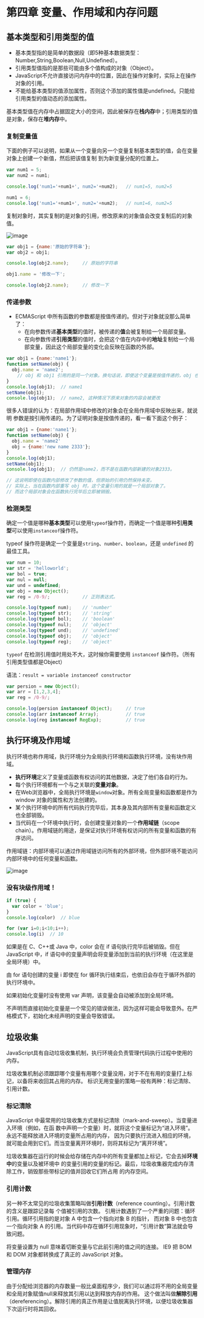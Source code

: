 # 第四章 变量、作用域和内存问题

## 基本类型和引用类型的值

- 基本类型指的是简单的数据段（即5种基本数据类型：Number,String,Boolean,Null,Undefined）。
- 引用类型值指的是那些可能由多个值构成的对象（Object）。
- JavaScript不允许直接访问内存中的位置，因此在操作对象时，实际上在操作对象的引用。
- 不能给基本类型的值添加属性，否则这个添加的属性值是undefined。只能给引用类型的值动态的添加属性。

基本类型值在内存中占据固定大小的空间，因此被保存在**栈内存**中；引用类型的值是对象，保存在**堆内存**中。

### 复制变量值

下面的例子可以说明，如果从一个变量向另一个变量复制基本类型的值，会在变量对象上创建一个新值，然后把该值复制
到为新变量分配的位置上。

```js
var num1 = 5;
var num2 = num1;

console.log('num1='+num1+', num2='+num2);   // num1=5, num2=5

num1 = 6;
console.log('num1='+num1+', num2='+num2);   // num1=6, num2=5
```

复制对象时，其实复制的是对象的引用，修改原来的对象值会改变复制后的对象值。

![image](./res/img4-2.png)

```js
var obj1 = {name:'原始的字符串'};
var obj2 = obj1;

console.log(obj2.name);     // 原始的字符串

obj1.name = '修改一下';

console.log(obj2.name);     // 修改一下
```

### 传递参数

- ECMAScript 中所有函数的参数都是按值传递的。但对于对象就没那么简单了：
    - 在向参数传递**基本类型**的值时，被传递的**值**会被复制给一个局部变量。
    - 在向参数传递**引用类型**的值时，会把这个值在内存中的**地址**复制给一个局部变量，因此这个局部变量的变化会反映在函数的外部。

```js
var obj1 = {name:'name1'};
function setName(obj) {
  obj.name = 'name2';
    // obj 和 obj1 引用的是同一个对象。换句话说，即使这个变量是按值传递的，obj 也会按引用来访问同一个对象。
}
console.log(obj1);  // name1
setName(obj1);
console.log(obj1);  // name2, 这种情况下原来对象的内容会被更改
```

很多人错误的认为：在局部作用域中修改的对象会在全局作用域中反映出来，就说明
参数是按引用传递的。为了证明对象是按值传递的，看一看下面这个例子：

```js
var obj1 = {name:'name1'};
function setName(obj) {
  obj.name = 'name2'
  obj = {name:'new name 2333'};
}
console.log(obj1);
setName(obj1);
console.log(obj1);  // 仍然是name2，而不是在函数内部新建的对象2333。

// 这说明即使在函数内部修改了参数的值，但原始的引用仍然保持未变。
// 实际上，当在函数内部重写 obj 时，这个变量引用的就是一个局部对象了。
// 而这个局部对象会在函数执行完毕后立即被销毁。
```

### 检测类型

确定一个值是哪种**基本类型**可以使用`typeof`操作符，而确定一个值是哪种**引用类型**可以使用`instanceof`操作符。

typeof 操作符是确定一个变量是`string`、`number`、`boolean`，还是 `undefined` 的最佳工具。

```js
var num = 10;
var str = 'helloworld';
var bol = true;
var nul = null;
var und = undefined;
var obj = new Object();
var reg = /0-9/;            // 正则表达式。

console.log(typeof num);    // 'number'
console.log(typeof str);    // 'string'
console.log(typeof bol);    // 'boolean'
console.log(typeof nul);    // 'object'
console.log(typeof und);    // 'undefined'
console.log(typeof obj);    // 'object'
console.log(typeof reg);    // 'object'
```

`typeof` 在检测引用值时用处不大，这时候你需要使用 `instanceof` 操作符。（所有引用类型值都是Object）

语法：`result = variable instanceof constructor`

```js
var persion = new Object();
var arr = [1,2,3,4];
var reg = /0-9/;

console.log(persion instanceof Object);     // true
console.log(arr instanceof Array);          // true
console.log(reg instanceof RegExp);         // true
```

## 执行环境及作用域

执行环境也称作用域，执行环境分为全局执行环境和函数执行环境，没有块作用域。

- **执行环境**定义了变量或函数有权访问的其他数据，决定了他们各自的行为。
- 每个执行环境都有一个与之关联的**变量对象**。
- 在Web浏览器中，全局执行环境是`window`对象。所有全局变量和函数都是作为 window 对象的属性和方法创建的。
- 某个执行环境中的所有代码执行完毕后，其本身及其内部所有变量和函数定义也全部销毁。
- 当代码在一个环境中执行时，会创建变量对象的一个**作用域链**（scope chain）。作用域链的用途，是保证对执行环境有权访问的所有变量和函数的有序访问。

作用域链：内部环境可以通过作用域链访问所有的外部环境，但外部环境不能访问内部环境中的任何变量和函数。

![image](./res/img4-3.png)

### 没有块级作用域！

```js
if (true) {
  var color = 'blue';
}
console.log(color)  // blue

for (var i=0;i<10;i++);
console.log(i)  // 10
```

如果是在 C、C++或 Java 中，color 会在 if 语句执行完毕后被销毁。但在 JavaScript 中，if 语句中的变量声明会将变量添加到当前的执行环境（在这里是全局环境）中。

由 for 语句创建的变量 i 即使在 for 循环执行结束后，也依旧会存在于循环外部的执行环境中。

如果初始化变量时没有使用 var 声明，该变量会自动被添加到全局环境。

不声明而直接初始化变量是一个常见的错误做法，因为这样可能会导致意外。在严格模式下，初始化未经声明的变量会导致错误。

## 垃圾收集

JavaScript具有自动垃圾收集机制，执行环境会负责管理代码执行过程中使用的内存。

垃圾收集机制必须跟踪哪个变量有用哪个变量没用，对于不在有用的变量打上标记，以备将来收回其占用的内存。
标识无用变量的策略一般有两种：标记清除、引用计数。

### 标记清除

JavaScript 中最常用的垃圾收集方式是标记清除（mark-and-sweep）。当变量进入环境（例如，在函
数中声明一个变量）时，就将这个变量标记为“进入环境”。永远不能释放进入环境的变量所占用的内存，
因为只要执行流进入相应的环境，就可能会用到它们。而当变量离开环境时，则将其标记为“离开环境”。

垃圾收集器在运行的时候会给存储在内存中的所有变量都加上标记，它会去掉**环境中**的变量以及被环境中
的变量引用的变量的标记。最后，垃圾收集器完成内存清除工作，销毁那些带标记的值并回收它们所占用
的内存空间。

### 引用计数

另一种不太常见的垃圾收集策略叫做**引用计数**（reference counting）。引用计数的含义是跟踪记录每
个值被引用的次数。
引用计数遇到了一个严重的问题：循环引用。循环引用指的是对象 A 中包含一个指向对象 B 的指针，
而对象 B 中也包含一个指向对象 A 的引用。当代码中存在循环引用现象时，“引用计数”算法就会导致问题。

将变量设置为 null 意味着切断变量与它此前引用的值之间的连接。
IE9 把 BOM 和 DOM 对象都转换成了真正的 JavaScript 对象。

### 管理内存

由于分配给浏览器的内存数量一般比桌面程序少，我们可以通过将不用的全局变量和全局对象赋值null来释放其引用以达到释放内存的作用。
这个做法叫做**解除引用**（dereferencing）。解除引用的真正作用是让值脱离执行环境，以便垃圾收集器下次运行时将其回收。